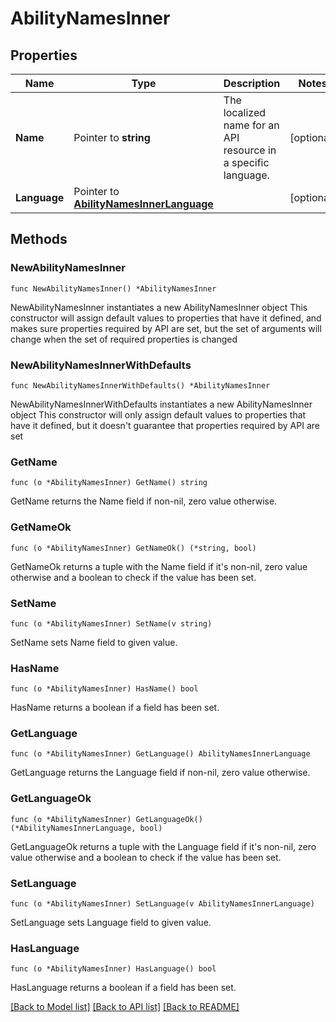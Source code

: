 # AbilityNamesInner

## Properties

Name | Type | Description | Notes
------------ | ------------- | ------------- | -------------
**Name** | Pointer to **string** | The localized name for an API resource in a specific language. | [optional] 
**Language** | Pointer to [**AbilityNamesInnerLanguage**](AbilityNamesInnerLanguage.md) |  | [optional] 

## Methods

### NewAbilityNamesInner

`func NewAbilityNamesInner() *AbilityNamesInner`

NewAbilityNamesInner instantiates a new AbilityNamesInner object
This constructor will assign default values to properties that have it defined,
and makes sure properties required by API are set, but the set of arguments
will change when the set of required properties is changed

### NewAbilityNamesInnerWithDefaults

`func NewAbilityNamesInnerWithDefaults() *AbilityNamesInner`

NewAbilityNamesInnerWithDefaults instantiates a new AbilityNamesInner object
This constructor will only assign default values to properties that have it defined,
but it doesn't guarantee that properties required by API are set

### GetName

`func (o *AbilityNamesInner) GetName() string`

GetName returns the Name field if non-nil, zero value otherwise.

### GetNameOk

`func (o *AbilityNamesInner) GetNameOk() (*string, bool)`

GetNameOk returns a tuple with the Name field if it's non-nil, zero value otherwise
and a boolean to check if the value has been set.

### SetName

`func (o *AbilityNamesInner) SetName(v string)`

SetName sets Name field to given value.

### HasName

`func (o *AbilityNamesInner) HasName() bool`

HasName returns a boolean if a field has been set.

### GetLanguage

`func (o *AbilityNamesInner) GetLanguage() AbilityNamesInnerLanguage`

GetLanguage returns the Language field if non-nil, zero value otherwise.

### GetLanguageOk

`func (o *AbilityNamesInner) GetLanguageOk() (*AbilityNamesInnerLanguage, bool)`

GetLanguageOk returns a tuple with the Language field if it's non-nil, zero value otherwise
and a boolean to check if the value has been set.

### SetLanguage

`func (o *AbilityNamesInner) SetLanguage(v AbilityNamesInnerLanguage)`

SetLanguage sets Language field to given value.

### HasLanguage

`func (o *AbilityNamesInner) HasLanguage() bool`

HasLanguage returns a boolean if a field has been set.


[[Back to Model list]](../README.md#documentation-for-models) [[Back to API list]](../README.md#documentation-for-api-endpoints) [[Back to README]](../README.md)


